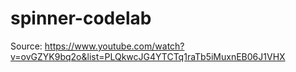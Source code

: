 # spinner-codelab
Source: https://www.youtube.com/watch?v=ovGZYK9bq2o&list=PLQkwcJG4YTCTq1raTb5iMuxnEB06J1VHX